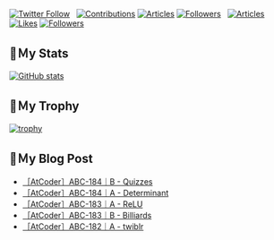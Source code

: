 [![Twitter Follow](https://img.shields.io/twitter/follow/hyperdb?label=twitter&logo=twitter&style=plastic)](https://twitter.com/hyperdb)
&nbsp;
[![Contributions](https://badgen.org/img/qiita/hyperdb/contributions?style=plastic)](https://qiita.com/hyperdb)
[![Articles](https://badgen.org/img/qiita/hyperdb/articles?style=plastic)](https://qiita.com/hyperdb)
[![Followers](https://badgen.org/img/qiita/hyperdb/followers?style=plastic)](https://qiita.com/hyperdb)
&nbsp;
[![Articles](https://badgen.org/img/zenn/hyperdb/articles)](https://zenn.dev/hyperdb)
[![Likes](https://badgen.org/img/zenn/hyperdb/likes?style=plastic)](https://zenn.dev/hyperdb)
[![Followers](https://badgen.org/img/zenn/hyperdb/followers?style=plastic)](https://zenn.dev/hyperdb)

## 🔖Ｍy Stats

[![GitHub stats](https://github-readme-stats-eight-theta.vercel.app/api?username=hyperdb&theme=radical&count_private=true&show_icons=true)](https://github.com/anuraghazra/github-readme-stats)

## 🔖Ｍy Trophy

[![trophy](https://github-profile-trophy.vercel.app/?username=hyperdb&theme=onedark)](https://github.com/ryo-ma/github-profile-trophy)

## 🔖Ｍy Blog Post

<!-- BLOG-POST-LIST:START -->
- [［AtCoder］ABC-184｜B - Quizzes](https://zenn.dev/hyperdb/articles/b2aadee9350e25)
- [［AtCoder］ABC-184｜A - Determinant](https://zenn.dev/hyperdb/articles/7462c69d3d35d5)
- [［AtCoder］ABC-183｜A - ReLU](https://zenn.dev/hyperdb/articles/accb751b2795d6)
- [［AtCoder］ABC-183｜B - Billiards](https://zenn.dev/hyperdb/articles/4136755d286d42)
- [［AtCoder］ABC-182｜A - twiblr](https://zenn.dev/hyperdb/articles/f579d27b4519d7)
<!-- BLOG-POST-LIST:END -->
